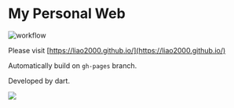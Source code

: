 # My Personal Web

![workflow](https://img.shields.io/github/workflow/status/liao2000/liao2000.github.io/Dart?style=flat-square)

Please visit [https://liao2000.github.io/](https://liao2000.github.io/)

Automatically build on `gh-pages` branch.

Developed by dart.

![](https://dart.dev/assets/shared/dart/icon/64.png)